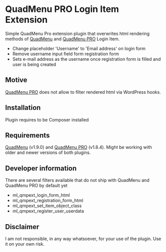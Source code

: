 
# QuadMenu PRO Login Item Extension

Simple QuadMenu Pro extension plugin that overwrites html rendering methods of [QuadMenu](https://wordpress.org/plugins/quadmenu/) and [QuadMenu PRO](https://quadmenu.com/) Login Item.

 - Change placeholder 'Username' to 'Email address' on login form
 - Remove username input field form registration form 
 - Sets e-mail address as the username once registration form is filled and user is being created

## Motive
[QuadMenu PRO](https://quadmenu.com/) does not allow to filter rendered html via WordPress hooks.


## Installation
Plugin requires to be Composer installed


## Requirements
[QuadMenu](https://wordpress.org/plugins/quadmenu/) (v1.9.0) and [QuadMenu PRO](https://quadmenu.com/) (v1.8.4). Might be working with older and newer versions of both plugins.

## Developer information
There are several filters available that do not ship with QuadMenu and QuadMenu PRO by default yet

 - ml_qmpext_login_form_html
 - ml_qmpext_registration_form_html
 - ml_qmpext_set_item_object_class
 - ml_qmpext_register_user_userdata

## Disclaimer
I am not responsible, in any way whatsoever, for your use of the plugin. Use it on your own risk.